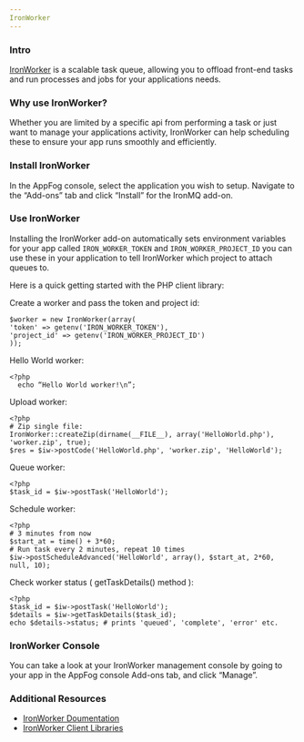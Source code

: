 ```yaml
---
IronWorker
---
```


### Intro

[IronWorker](https://www.iron.io/worker) is a scalable task queue, allowing you to offload front-end tasks and run processes and jobs for your applications needs.

### Why use IronWorker?

Whether you are limited by a specific api from performing a task or just want to manage your applications activity, IronWorker can help scheduling these to ensure your app runs smoothly and efficiently.

### Install IronWorker

In the AppFog console, select the application you wish to setup.
Navigate to the “Add-ons” tab and click “Install” for the IronMQ add-on.

### Use IronWorker

Installing the IronWorker add-on automatically sets environment variables for your app called `IRON_WORKER_TOKEN` and `IRON_WORKER_PROJECT_ID` you can use these in your application to tell IronWorker which project to attach queues to.

Here is a quick getting started with the PHP client library:

Create a worker and pass the token and project id:

    $worker = new IronWorker(array(
    'token' => getenv('IRON_WORKER_TOKEN'),
    'project_id' => getenv('IRON_WORKER_PROJECT_ID')
    ));

Hello World worker:

    <?php
      echo “Hello World worker!\n”;
    
Upload worker:

    <?php
    # Zip single file:
    IronWorker::createZip(dirname(__FILE__), array('HelloWorld.php'), 'worker.zip', true);
    $res = $iw->postCode('HelloWorld.php', 'worker.zip', 'HelloWorld');

Queue worker:

    <?php
    $task_id = $iw->postTask('HelloWorld');

Schedule worker:

    <?php
    # 3 minutes from now
    $start_at = time() + 3*60;
    # Run task every 2 minutes, repeat 10 times
    $iw->postScheduleAdvanced('HelloWorld', array(), $start_at, 2*60, null, 10);

Check worker status ( getTaskDetails() method ):

    <?php
    $task_id = $iw->postTask('HelloWorld');
    $details = $iw->getTaskDetails($task_id);
    echo $details->status; # prints 'queued', 'complete', 'error' etc.

### IronWorker Console

You can take a look at your IronWorker management console by going to your app in the AppFog console Add-ons tab, and click “Manage”.

### Additional Resources

* [IronWorker Doumentation](http://dev.iron.io/worker/)
* [IronWorker Client Libraries](http://dev.iron.io/worker/libraries/)



